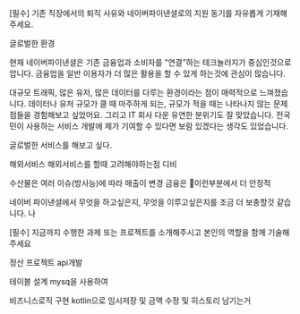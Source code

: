 \[필수] 기존 직장에서의 퇴직 사유와 네이버파이낸셜로의 지원 동기를 자유롭게 기재해주세요.

글로벌한 환경

현재 네이버파이낸셜은 기존 금융업과 소비자를 “연결”하는 테크놀러지가 중심인것으로 압니다. 금융업을 일반 이용자가 더 많은 활용을 할 수 있게 하는것에 관심이 많습니다.


대규모 트래픽, 많은 유저, 많은 데이터를 다루는 환경이라는 점이 매력적으로 느껴졌습니다. 데이터나 유저 규모가 클 때 마주하게 되는, 규모가 적을 때는 나타나지 않는 문제점들을 경험해보고 싶었어요. 그리고 IT 회사 다운 유연한 분위기도 잘 맞았습니다. 전국민이 사용하는 서비스 개발에 제가 기여할 수 있다면 보람 있겠다는 생각도 있었습니다.

글로벌한 서비스를 해보고 싶다.

해외서비스
해외서비스를 할때 고려해야하는점
디비


수산물은 여러 이슈(방사능)에 따라 매출이 변경 금융은 이런부분에서 더 안정적

네이버 파이낸셜에서 무엇을 하고싶은지, 무엇을 이루고싶은지를 조금 더 보충할것 같습니다. 나



\[필수] 지금까지 수행한 과제 또는 프로젝트를 소개해주시고 본인의 역할을 함께 기술해주세요

정산 프로젝트
api개발

테이블 설계
mysq을 사용하여

비즈니스로직 구현
kotlin으로 임시저장 및 금액 수정 및 히스토리 남기는거



